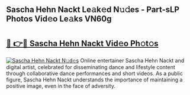## Sascha Hehn Nackt Le𝚊k𝚎d N𝚞𝚍es - Part-sLP Photos Vid𝚎o Le𝚊ks VN60g

# <h2><a href="http://fb72raz.evod.top/?m=Sascha+Hehn+Nackt">🔗 👉🔴 Sascha Hehn Nackt Vid𝚎o Ph𝚘t𝚘s</a></h2>

[![Sascha Hehn Nackt N𝚞d𝚎s](https://i.imgur.com/8V9OHl7.gif)](http://fb72raz.evod.top/?m=Sascha+Hehn+Nackt)
Online entertainer Sascha Hehn Nackt and digital artist, celebrated for disseminating dance and lifestyle content through collaborative dance performances and short videos. As a public figure, Sascha Hehn Nackt understands the importance of maintaining a positive image, even in the face of adversity. 
